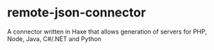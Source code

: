 # remote-json-connector
A connector written in Haxe that allows generation of servers for PHP, Node, Java, C#/.NET and Python 
